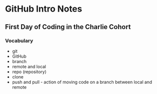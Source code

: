 # GitHub Intro Notes

## First Day of Coding in the Charlie Cohort


### Vocabulary
- git
- GitHub
- branch
- remote and local
- repo (repository)
- clone
- push and pull - action of moving code on a branch between local and remote
